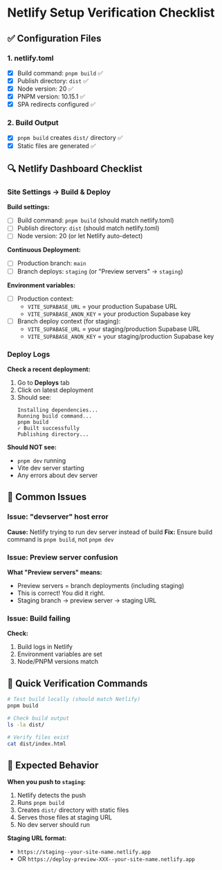 # Netlify Setup Verification Checklist

## ✅ Configuration Files

### 1. netlify.toml
- [x] Build command: `pnpm build` ✅
- [x] Publish directory: `dist` ✅
- [x] Node version: 20 ✅
- [x] PNPM version: 10.15.1 ✅
- [x] SPA redirects configured ✅

### 2. Build Output
- [x] `pnpm build` creates `dist/` directory ✅
- [x] Static files are generated ✅

## 🔍 Netlify Dashboard Checklist

### Site Settings → Build & Deploy

**Build settings:**
- [ ] Build command: `pnpm build` (should match netlify.toml)
- [ ] Publish directory: `dist` (should match netlify.toml)
- [ ] Node version: 20 (or let Netlify auto-detect)

**Continuous Deployment:**
- [ ] Production branch: `main`
- [ ] Branch deploys: `staging` (or "Preview servers" → `staging`)

**Environment variables:**
- [ ] Production context:
  - `VITE_SUPABASE_URL` = your production Supabase URL
  - `VITE_SUPABASE_ANON_KEY` = your production Supabase key
- [ ] Branch deploy context (for staging):
  - `VITE_SUPABASE_URL` = your staging/production Supabase URL
  - `VITE_SUPABASE_ANON_KEY` = your staging/production Supabase key

### Deploy Logs

**Check a recent deployment:**
1. Go to **Deploys** tab
2. Click on latest deployment
3. Should see:
   ```
   Installing dependencies...
   Running build command...
   pnpm build
   ✓ Built successfully
   Publishing directory...
   ```

**Should NOT see:**
- `pnpm dev` running
- Vite dev server starting
- Any errors about dev server

## 🚨 Common Issues

### Issue: "devserver" host error
**Cause:** Netlify trying to run dev server instead of build
**Fix:** Ensure build command is `pnpm build`, not `pnpm dev`

### Issue: Preview server confusion
**What "Preview servers" means:**
- Preview servers = branch deployments (including staging)
- This is correct! You did it right.
- Staging branch → preview server → staging URL

### Issue: Build failing
**Check:**
1. Build logs in Netlify
2. Environment variables are set
3. Node/PNPM versions match

## 📝 Quick Verification Commands

```bash
# Test build locally (should match Netlify)
pnpm build

# Check build output
ls -la dist/

# Verify files exist
cat dist/index.html
```

## 🎯 Expected Behavior

**When you push to `staging`:**
1. Netlify detects the push
2. Runs `pnpm build`
3. Creates `dist/` directory with static files
4. Serves those files at staging URL
5. No dev server should run

**Staging URL format:**
- `https://staging--your-site-name.netlify.app`
- OR `https://deploy-preview-XXX--your-site-name.netlify.app`

